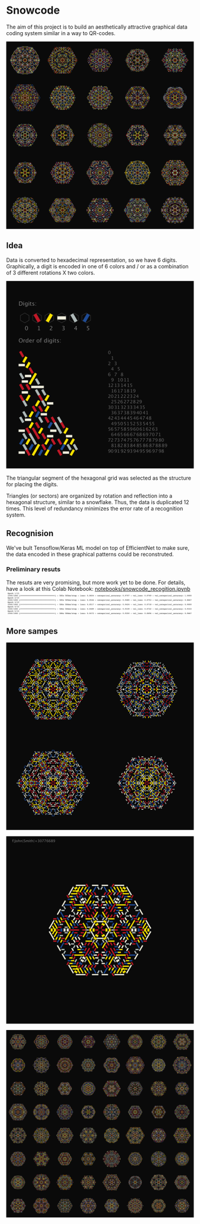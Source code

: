 
# Snowcode

The aim of this project is to build an aesthetically attractive graphical data coding system similar in a way to QR-codes.

![Grid](grid.png)



## Idea

Data is converted to hexadecimal representation, so we have 6 digits. 
Graphically, a digit is encoded in one of 6 colors and / or as a combination of 3 different rotations X two colors.

![Legend](order.png)

The triangular segment of the hexagonal grid was selected as the structure for placing the digits.

Triangles (or sectors) are organized by rotation and reflection into a hexagonal structure, similar to a snowflake.
Thus, the data is duplicated 12 times. This level of redundancy minimizes the error rate of a recognition system.
 
## Recognision

We've bult Tensoflow/Keras ML model on top of EfficientNet to make sure, the data encoded in these graphical patterns could be reconstruted.

### Preliminary resuts
The resuts are very promising, but more work yet to be done. 
For details, have a look at this Colab Notebook: [notebooks/snowcode_recogition.ipynb](notebooks/snowcode_recogition.ipynb)
![Some results](training_results.png)

## More sampes

![Sample](sample3.png)

![Sample](sample1.png)

![Sample](grid2.png)
